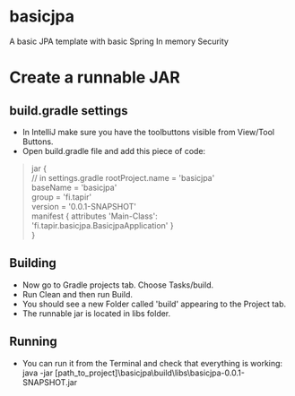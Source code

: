 # basicjpa
A basic JPA template with basic Spring In memory Security

# Create a runnable JAR 

## build.gradle settings
* In IntelliJ make sure you have the toolbuttons visible from View/Tool Buttons. 
* Open build.gradle file and add this piece of code:
         
>jar {    
>	// in settings.gradle rootProject.name = 'basicjpa'    
>	baseName = 'basicjpa'    
>	group    = 'fi.tapir'    
>	version  = '0.0.1-SNAPSHOT'     
>	manifest { attributes 'Main-Class': 'fi.tapir.basicjpa.BasicjpaApplication' }     
>}    

## Building
* Now go to Gradle projects tab. Choose Tasks/build. 
* Run Clean and then run Build. 
* You should see a new Folder called 'build' appearing to the Project tab. 
* The runnable jar is located in libs folder. 

## Running
* You can run it from the Terminal and check that everything is working: 
java -jar [path_to_project]\basicjpa\build\libs\basicjpa-0.0.1-SNAPSHOT.jar
